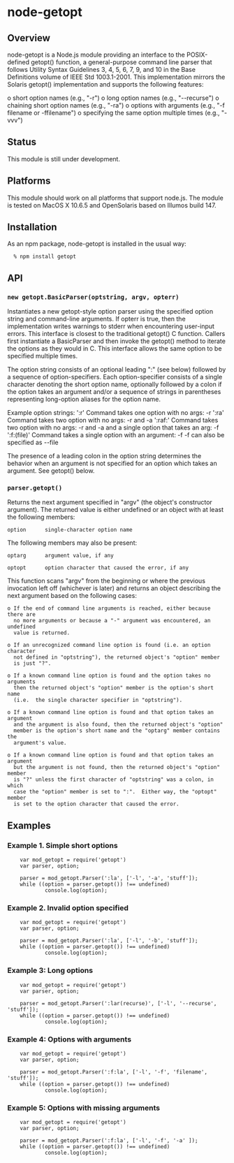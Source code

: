 
node-getopt
==============

Overview
--------

node-getopt is a Node.js module providing an interface to the POSIX-defined
getopt() function, a general-purpose command line parser that follows Utility
Syntax Guidelines 3, 4, 5, 6, 7, 9, and 10 in the Base Definitions volume of
IEEE Std 1003.1-2001.  This implementation mirrors the Solaris getopt()
implementation and supports the following features:

  o short option names (e.g., "-r")
  o long option names (e.g., "--recurse")
  o chaining short option names (e.g., "-ra")
  o options with arguments (e.g., "-f filename or -ffilename")
  o specifying the same option multiple times (e.g., "-vvv")


Status
------

This module is still under development.


Platforms
---------

This module should work on all platforms that support node.js.  The module is
tested on MacOS X 10.6.5 and OpenSolaris based on Illumos build 147.


Installation
------------

As an npm package, node-getopt is installed in the usual way:

      % npm install getopt


API
---

### `new getopt.BasicParser(optstring, argv, opterr)`

Instantiates a new getopt-style option parser using the specified option string
and command-line arguments.  If opterr is true, then the implementation writes
warnings to stderr when encountering user-input errors.  This interface is
closest to the traditional getopt() C function.  Callers first instantiate a
BasicParser and then invoke the getopt() method to iterate the options as they
would in C.  This interface allows the same option to be specified multiple
times.

The option string consists of an optional leading ":" (see below) followed by a
sequence of option-specifiers.  Each option-specifier consists of a single
character denoting the short option name, optionally followed by a colon if the
option takes an argument and/or a sequence of strings in parentheses
representing long-option aliases for the option name.

Example option strings:
	':r'		Command takes one option with no args: -r
	':ra'		Command takes two option with no args: -r and -a
	':raf:'		Command takes two option with no args: -r and -a
			and a single option that takes an arg: -f
	':f:(file)'	Command takes a single option with an argument: -f
			-f can also be specified as --file

The presence of a leading colon in the option string determines the behavior
when an argument is not specified for an option which takes an argument.  See
getopt() below.


### `parser.getopt()`

Returns the next argument specified in "argv" (the object's constructor
argument).  The returned value is either undefined or an object with at least
the following members:

	option		single-character option name

The following members may also be present:

	optarg		argument value, if any

	optopt		option character that caused the error, if any

This function scans "argv" from the beginning or where the previous invocation
left off (whichever is later) and returns an object describing the next
argument based on the following cases:

    o If the end of command line arguments is reached, either because there are
      no more arguments or because a "-" argument was encountered, an undefined
      value is returned.

    o If an unrecognized command line option is found (i.e. an option character
      not defined in "optstring"), the returned object's "option" member
      is just "?".

    o If a known command line option is found and the option takes no arguments
      then the returned object's "option" member is the option's short name
      (i.e.  the single character specifier in "optstring").
      
    o If a known command line option is found and that option takes an argument
      and the argument is also found, then the returned object's "option"
      member is the option's short name and the "optarg" member contains the
      argument's value.

    o If a known command line option is found and that option takes an argument
      but the argument is not found, then the returned object's "option" member
      is "?" unless the first character of "optstring" was a colon, in which
      case the "option" member is set to ":".  Either way, the "optopt" member
      is set to the option character that caused the error.


Examples
--------

### Example 1. Simple short options

        var mod_getopt = require('getopt')
        var parser, option;
        
        parser = mod_getopt.Parser(':la', ['-l', '-a', 'stuff']);
        while ((option = parser.getopt()) !== undefined)
                console.log(option);

### Example 2. Invalid option specified


        var mod_getopt = require('getopt')
        var parser, option;
        
        parser = mod_getopt.Parser(':la', ['-l', '-b', 'stuff']);
        while ((option = parser.getopt()) !== undefined)
                console.log(option);

### Example 3: Long options
        var mod_getopt = require('getopt')
        var parser, option;
        
        parser = mod_getopt.Parser(':lar(recurse)', ['-l', '--recurse', 'stuff']);
        while ((option = parser.getopt()) !== undefined)
                console.log(option);

### Example 4: Options with arguments
        var mod_getopt = require('getopt')
        var parser, option;
        
        parser = mod_getopt.Parser(':f:la', ['-l', '-f', 'filename', 'stuff']);
        while ((option = parser.getopt()) !== undefined)
                console.log(option);

### Example 5: Options with missing arguments
        var mod_getopt = require('getopt')
        var parser, option;
        
        parser = mod_getopt.Parser(':f:la', ['-l', '-f', '-a' ]);
        while ((option = parser.getopt()) !== undefined)
                console.log(option);
